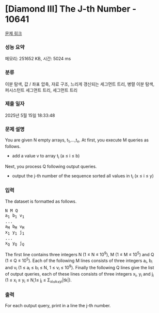 # [Diamond III] The J-th Number - 10641 

[문제 링크](https://www.acmicpc.net/problem/10641) 

### 성능 요약

메모리: 251652 KB, 시간: 5024 ms

### 분류

이분 탐색, 값 / 좌표 압축, 자료 구조, 느리게 갱신되는 세그먼트 트리, 병렬 이분 탐색, 퍼시스턴트 세그먼트 트리, 세그먼트 트리

### 제출 일자

2025년 5월 15일 18:33:48

### 문제 설명

<p>You are given N empty arrays, t<sub>1</sub>,…,t<sub>n</sub>. At first, you execute M queries as follows.</p>

<ul>
	<li>add a value v to array t<sub>i</sub> (a ≤ i ≤ b)</li>
</ul>

<p>Next, you process Q following output queries.</p>

<ul>
	<li>output the j-th number of the sequence sorted all values in t<sub>i</sub> (x ≤ i ≤ y)</li>
</ul>

### 입력 

 <p>The dataset is formatted as follows.</p>

<pre>N M Q
a<sub>1</sub> b<sub>1</sub> v<sub>1</sub>
...
a<sub>M</sub> b<sub>M</sub> v<sub>M</sub>
x<sub>1</sub> y<sub>1</sub> j<sub>1</sub>
...
x<sub>Q</sub> y<sub>Q</sub> j<sub>Q</sub>
</pre>

<p>The first line contains three integers N (1 ≤ N ≤ 10<sup>9</sup>), M (1 ≤ M ≤ 10<sup>5</sup>) and Q (1 ≤ Q ≤ 10<sup>5</sup>). Each of the following M lines consists of three integers a<sub>i</sub>, b<sub>i</sub> and v<sub>i</sub> (1 ≤ a<sub>i</sub> ≤ b<sub>i</sub> ≤ N, 1 ≤ v<sub>i</sub> ≤ 10<sup>9</sup>). Finally the following Q lines give the list of output queries, each of these lines consists of three integers x<sub>i</sub>, y<sub>i</sub> and j<sub>i</sub> (1 ≤ x<sub>i</sub> ≤ y<sub>i</sub> ≤ N,1≤ j<sub>i</sub> ≤ Σ<sub>xi≤k≤yi</sub>|tk|).</p>

### 출력 

 <p>For each output query, print in a line the j-th number.</p>

<p> </p>

